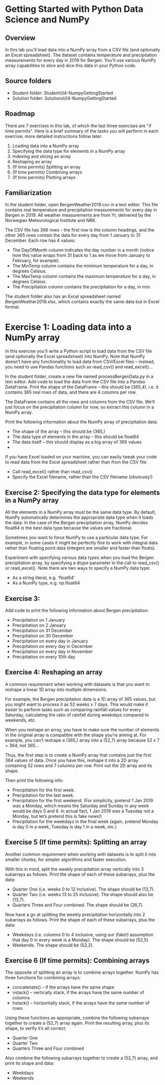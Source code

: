 # Getting Started with Python Data Science and NumPy

## Overview

In this lab you’ll load data into a NumPy array from a CSV file (and optionally an Excel spreadsheet). The dataset
contains temperature and precipitation measurements for every day in 2019 for Bergen. You’ll use various NumPy array
capabilities to slice and dice this data in your Python code.

## Source folders

- Student folder: Student\04-NumpyGettingStarted
- Solution folder: Solutions\04-NumpyGettingStarted

## Roadmap

There are 7 exercises in this lab, of which the last three exercises are "if time permits". Here is a brief summary of
the tasks you will perform in each exercise; more detailed instructions follow later:

1. Loading data into a NumPy array
2. Specifying the data type for elements in a NumPy array
3. Indexing and slicing an array
4. Reshaping an array
5. (If time permits) Splitting an array
6. (If time permits) Combining arrays
7. (If time permits) Plotting arrays

## Familiarization

In the student folder, open BergenWeather2019.csv in a text editor. This file contains real temperature and
precipitation measurements for every day in Bergen in 2019. All weather measurements are from Yr, delivered by the
Norwegian Meteorological Institute and NRK.

The CSV file has 366 rows – the first row is the column headings, and the other 365 rows contain the data for every day
from 1 January to 31 December. Each row has 4 values:

- The DayOfMonth column indicates the day number in a month (notice how this value wraps from 31 back to 1 as we move
  from January to February, for example).
- The MinTemp column contains the minimum temperature for a day, in degrees Celsius.
- The MaxTemp column contains the maximum temperature for a day, in degrees Celsius.
- The Precipitation column contains the precipitation for a day, in mm.

The student folder also has an Excel spreadsheet named BergenWeather2019.xlsx, which contains exactly the same data but
in Excel format.

# Exercise 1:  Loading data into a NumPy array

In this exercise you’ll write a Python script to load data from the CSV file (and optionally the Excel spreadsheet) into
NumPy. Note that NumPy doesn’t have any functionality to load data from CSV/Excel files – instead, you need to use
Pandas functions such as read_csv() and read_excel()…

In the student folder, create a new file named processBergenData.py in a text editor. Add code to load the data from the
CSV file into a Pandas DataFrame. Print the shape of the DataFrame – this should be (365,4), i.e. it contains 365 real
rows of data, and there are 4 columns per row.

The DataFrame contains all the rows and columns from the CSV file. We’ll just focus on the precipitation column for now,
so extract this column in a NumPy array.

Print the following information about the NumPy array of precipitation data:

- The shape of the array – this should be (365,)
- The data type of elements in the array – this should be float64
- The data itself – this should display as a big array of 365 values
-

If you have Excel loaded on your machine, you can easily tweak your code to read data from the Excel spreadsheet rather
than from the CSV file:

- Call read_excel() rather than read_csv()
- Specify the Excel filename, rather than the CSV filename (obviously!)

## Exercise 2:  Specifying the data type for elements in a NumPy array

All the elements in a NumPy array must be the same data type. By default, NumPy automatically determines the appropriate
data type when it loads the data. In the case of the Bergen precipitation array, NumPy decides float64 is the best data
type because the values are fractional.

Sometimes you want to force NumPy to use a particular data type. For example, in some cases it might be perfectly fine
to work with integral data rather than floating point data (integers are smaller and faster than floats).

Experiment with specifying various data types when you load the Bergen precipitation array, by specifying a dtype
parameter in the call to read_csv() or read_excel(). Note there are two ways to specify a NumPy data type:

- As a string literal, e.g. 'float64'
- As a NumPy type, e.g. np.float64

## Exercise 3:

Add code to print the following information about Bergen precipitation:

- Precipitation on 1 January
- Precipitation on 2 January
- Precipitation on 31 December
- Precipitation on 30 December
- Precipitation on every day in January
- Precipitation on every day in December
- Precipitation on every day in November
- Precipitation on every 10th day

## Exercise 4: Reshaping an array

A common requirement when working with datasets is that you want to reshape a linear 1D array into multiple dimensions.

For example, the Bergen precipitation data is a 1D array of 365 values, but you might want to process it as 52 weeks x 7
days. This would make it easier to perform tasks such as comparing rainfall values for every Saturday, calculating the
ratio of rainfall during weekdays compared to weekends, etc.

When you reshape an array, you have to make sure the number of elements in the original array is compatible with the
shape you’re aiming at. For example, you can’t reshape a (365,) array into a (52,7) array because 52 x 7 = 364, not 365…

Thus, the first step is to create a NumPy array that contains just the first 364 values of data. Once you have this,
reshape it into a 2D array containing 52 rows and 7 columns per row. Print out the 2D array and its shape.

Then print the following info:

- Precipitation for the first week.
- Precipitation for the last week.
- Precipitation for the first weekend. (For simplicity, pretend 1 Jan 2019 was a Monday, which means the Saturday and
  Sunday in any week would be days 5 and 6. In actual fact, 1 Jan 2019 was a Tuesday not a Monday, but let’s pretend
  this is fake news!)
- Precipitation for the weekdays in the final week (again, pretend Monday is day 0 in a week, Tuesday is day 1 in a
  week, etc.)

## Exercise 5 (If time permits):  Splitting an array

Another common requirement when working with datasets is to split it into smaller chunks, for simpler algorithms and
faster execution.

With this in mind, split the weekly precipitation array vertically into 3 subarrays as follows. Print the shape of each
of these subarrays, plus the data:

- Quarter One (i.e. weeks 0 to 12 inclusive). The shape should be (13,7).
- Quarter Two (i.e. weeks 13 to 25 inclusive). The shape should also be (13,7).
- Quarters Three and Four combined. The shape should be (26,7).

Now have a go at splitting the weekly precipitation horizontally into 2 subarrays as follows. Print the shape of each of
these subarrays, plus the data:

- Weekdays (i.e. columns 0 to 4 inclusive, using our (fake!) assumption that day 0 in every week is a Monday). The shape
  should be (52,5).
- Weekends. The shape should be (52,2).

## Exercise 6 (If time permits):  Combining arrays

The opposite of splitting an array is to combine arrays together. NumPy has three functions for combining arrays:

- concatenate() – if the arrays have the same shape
- vstack()      – vertically stack, if the arrays have the same number of columns
- hstack()      – horizontally stack, if the arrays have the same number of rows

Using these functions as appropriate, combine the following subarrays together to create a (52,7) array again. Print the
resulting array, plus its shape, to verify it’s all correct:

- Quarter One
- Quarter Two
- Quarters Three and Four combined

Also combine the following subarrays together to create a (52,7) array, and print its shape and data:

- Weekdays
- Weekends